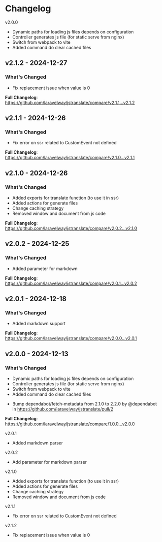 # Changelog

v2.0.0

- Dynamic paths for loading js files depends on configuration
- Controller generates js file (for static serve from nginx)
- Switch from webpack to vite
- Added command do clear cached files

## v2.1.2 - 2024-12-27

### What's Changed

- Fix replacement issue when value is 0

**Full Changelog**: https://github.com/laravelway/jstranslate/compare/v2.1.1...v2.1.2

## v2.1.1 - 2024-12-26

### What's Changed

- Fix error on ssr related to CustomEvent not defined

**Full Changelog**: https://github.com/laravelway/jstranslate/compare/v2.1.0...v2.1.1

## v2.1.0 - 2024-12-26

### What's Changed

- Added exports for translate function (to use it in ssr)
- Added actions for generate files
- Change caching strategy
- Removed window and document from js code

**Full Changelog**: https://github.com/laravelway/jstranslate/compare/v2.0.2...v2.1.0

## v2.0.2 - 2024-12-25

### What's Changed

- Added parameter for markdown

**Full Changelog**: https://github.com/laravelway/jstranslate/compare/v2.0.1...v2.0.2

## v2.0.1 - 2024-12-18

### What's Changed

- Added markdown support

**Full Changelog**: https://github.com/laravelway/jstranslate/compare/v2.0.0...v2.0.1

## v2.0.0 - 2024-12-13

### What's Changed

- Dynamic paths for loading js files depends on configuration
- Controller generates js file (for static serve from nginx)
- Switch from webpack to vite
- Added command do clear cached files

* Bump dependabot/fetch-metadata from 2.1.0 to 2.2.0 by @dependabot in https://github.com/laravelway/jstranslate/pull/2

**Full Changelog**: https://github.com/laravelway/jstranslate/compare/1.0.0...v2.0.0

v2.0.1

- Added markdown parser

v2.0.2

- Add parameter for markdown parser

v2.1.0

- Added exports for translate function (to use it in ssr)
- Added actions for generate files
- Change caching strategy
- Removed window and document from js code

v2.1.1

- Fix error on ssr related to CustomEvent not defined

v2.1.2

- Fix replacement issue when value is 0
